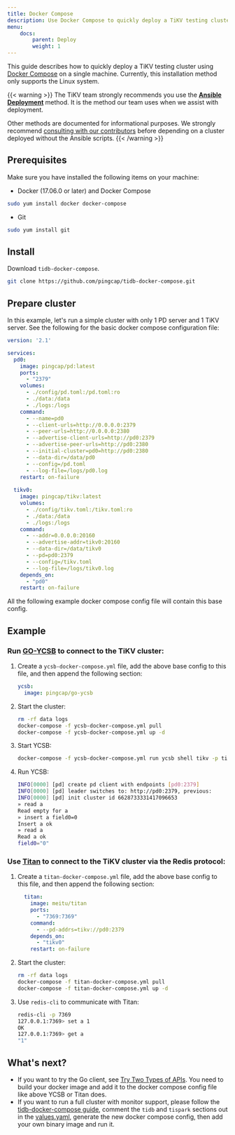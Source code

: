 ```yaml
---
title: Docker Compose
description: Use Docker Compose to quickly deploy a TiKV testing cluster on a single machine.
menu:
    docs:
        parent: Deploy
        weight: 1
---
```


This guide describes how to quickly deploy a TiKV testing cluster using [Docker Compose](https://github.com/pingcap/tidb-docker-compose/) on a single machine. Currently, this installation method only supports the Linux system.

{{< warning >}}
The TiKV team strongly recommends you use the [**Ansible Deployment**](../ansible/) method. It is the method our team uses when we assist with deployment.

Other methods are documented for informational purposes. We strongly recommend [consulting with our contributors](/chat) before depending on a cluster deployed without the Ansible scripts.
{{< /warning >}}

## Prerequisites

Make sure you have installed the following items on your machine:

- Docker (17.06.0 or later) and Docker Compose

```bash
sudo yum install docker docker-compose
```

- Git

```bash
sudo yum install git
```

## Install 

Download `tidb-docker-compose`.

```bash
git clone https://github.com/pingcap/tidb-docker-compose.git
```

## Prepare cluster

In this example, let's run a simple cluster with only 1 PD server and 1 TiKV server. See the following for the basic docker compose configuration file:

```yaml
version: '2.1'

services:
  pd0:
    image: pingcap/pd:latest
    ports:
      - "2379"
    volumes:
      - ./config/pd.toml:/pd.toml:ro
      - ./data:/data
      - ./logs:/logs
    command:
      - --name=pd0
      - --client-urls=http://0.0.0.0:2379
      - --peer-urls=http://0.0.0.0:2380
      - --advertise-client-urls=http://pd0:2379
      - --advertise-peer-urls=http://pd0:2380
      - --initial-cluster=pd0=http://pd0:2380
      - --data-dir=/data/pd0
      - --config=/pd.toml
      - --log-file=/logs/pd0.log
    restart: on-failure
  
  tikv0:
    image: pingcap/tikv:latest
    volumes:
      - ./config/tikv.toml:/tikv.toml:ro
      - ./data:/data
      - ./logs:/logs
    command:
      - --addr=0.0.0.0:20160
      - --advertise-addr=tikv0:20160
      - --data-dir=/data/tikv0
      - --pd=pd0:2379
      - --config=/tikv.toml
      - --log-file=/logs/tikv0.log
    depends_on:
      - "pd0"
    restart: on-failure
```

All the following example docker compose config file will contain this base config.

## Example

### Run [GO-YCSB](https://github.com/pingcap/go-ycsb) to connect to the TiKV cluster:

1. Create a `ycsb-docker-compose.yml` file, add the above base config to this file, and then append the following section:

    ```yaml
    ycsb:
      image: pingcap/go-ycsb
    ```

2. Start the cluster:

    ```bash
    rm -rf data logs 
    docker-compose -f ycsb-docker-compose.yml pull 
    docker-compose -f ycsb-docker-compose.yml up -d
    ```

3. Start YCSB:

    ```bash
    docker-compose -f ycsb-docker-compose.yml run ycsb shell tikv -p tikv.pd=pd0:2379
    ```

4. Run YCSB:

    ```bash
    INFO[0000] [pd] create pd client with endpoints [pd0:2379]
    INFO[0000] [pd] leader switches to: http://pd0:2379, previous:
    INFO[0000] [pd] init cluster id 6628733331417096653
    » read a
    Read empty for a
    » insert a field0=0
    Insert a ok
    » read a
    Read a ok
    field0="0"
    ```

### Use [Titan](https://github.com/meitu/titan) to connect to the TiKV cluster via the Redis protocol:

1. Create a `titan-docker-compose.yml` file, add the above base config to this file, and then append the following section:

    ```yaml
      titan:
        image: meitu/titan
        ports:
          - "7369:7369"
        command:
          - --pd-addrs=tikv://pd0:2379
        depends_on:
          - "tikv0"
        restart: on-failure    
    ```

2. Start the cluster:

    ```bash
    rm -rf data logs 
    docker-compose -f titan-docker-compose.yml pull
    docker-compose -f titan-docker-compose.yml up -d
    ```

3. Use `redis-cli` to communicate with Titan:

    ```bash
    redis-cli -p 7369
    127.0.0.1:7369> set a 1
    OK
    127.0.0.1:7369> get a
    "1"
    ```

## What's next?

+ If you want to try the Go client, see [Try Two Types of APIs](../clients/go-client-api.md). You need to build your docker image and add it to the docker compose config file like above YCSB or Titan does. 
+ If you want to run a full cluster with monitor support, please follow the [tidb-docker-compose guide](https://github.com/pingcap/tidb-docker-compose/blob/master/README.md), comment the `tidb` and `tispark` sections out in the [values.yaml](https://github.com/pingcap/tidb-docker-compose/blob/master/compose/values.yaml), generate the new docker compose config, then add your own binary image and run it.
